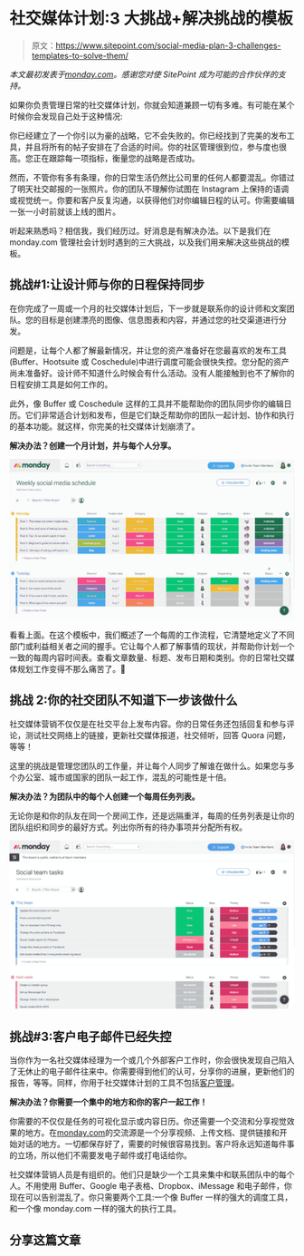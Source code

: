 # 社交媒体计划:3 大挑战+解决挑战的模板

> 原文：<https://www.sitepoint.com/social-media-plan-3-challenges-templates-to-solve-them/>

*本文最初发表于[monday.com](https://monday.com/blog/social-media-plan-templates/)。感谢您对使 SitePoint 成为可能的合作伙伴的支持。*

如果你负责管理日常的社交媒体计划，你就会知道兼顾一切有多难。有可能在某个时候你会发现自己处于这种情况:

你已经建立了一个你引以为豪的战略，它不会失败的。你已经找到了完美的发布工具，并且将所有的帖子安排在了合适的时间。你的社区管理很到位，参与度也很高。您正在跟踪每一项指标，衡量您的战略是否成功。

然而，不管你有多有条理，你的日常生活仍然比公司里的任何人都要混乱。你错过了明天社交邮报的一张照片。你的团队不理解你试图在 Instagram 上保持的语调或视觉统一。你要和客户反复沟通，以获得他们对你编辑日程的认可。你需要编辑一张一小时前就该上线的图片。

听起来熟悉吗？相信我，我们经历过。好消息是有解决办法。以下是我们在 monday.com 管理社会计划时遇到的三大挑战，以及我们用来解决这些挑战的模板。

## 挑战#1:让设计师与你的日程保持同步

在你完成了一周或一个月的社交媒体计划后，下一步就是联系你的设计师和文案团队。您的目标是创建漂亮的图像、信息图表和内容，并通过您的社交渠道进行分发。

问题是，让每个人都了解最新情况，并让您的资产准备好在您最喜欢的发布工具(Buffer、Hootsuite 或 Coschedule)中进行调度可能会很快失控。您分配的资产尚未准备好。设计师不知道什么时候会有什么活动。没有人能接触到也不了解你的日程安排工具是如何工作的。

此外，像 Buffer 或 Coschedule 这样的工具并不能帮助你的团队同步你的编辑日历。它们非常适合计划和发布，但是它们缺乏帮助你的团队一起计划、协作和执行的基本功能。就这样，你完美的社交媒体计划崩溃了。

**解决办法？创建一个月计划，并与每个人分享。**

![social media plan weekly schedule](img/9c823922f636d7ac42600ad8e98ec0ec.png)

看看上面。在这个模板中，我们概述了一个每周的工作流程，它清楚地定义了不同部门或利益相关者之间的握手。它让每个人都了解事情的现状，并帮助你计划一个一致的每周内容时间表。查看文章数量、标题、发布日期和类别。你的日常社交媒体规划工作变得不那么痛苦了。🙂

## 挑战 2:你的社交团队不知道下一步该做什么

社交媒体营销不仅仅是在社交平台上发布内容。你的日常任务还包括回复和参与评论，测试社交网络上的链接，更新社交媒体报道，社交倾听，回答 Quora 问题，等等！

这里的挑战是管理您团队的工作量，并让每个人同步了解谁在做什么。如果您与多个办公室、城市或国家的团队一起工作，混乱的可能性是十倍。

**解决办法？为团队中的每个人创建一个每周任务列表。**

无论你是和你的队友在同一个房间工作，还是远隔重洋，每周的任务列表是让你的团队组织和同步的最好方式。列出你所有的待办事项并分配所有权。

![](img/e55717fba109ffac48a689c7c8a1a978.png)

## 挑战#3:客户电子邮件已经失控

当你作为一名社交媒体经理为一个或几个外部客户工作时，你会很快发现自己陷入了无休止的电子邮件往来中。你需要得到他们的认可，分享你的进展，更新他们的报告，等等。同样，你用于社交媒体计划的工具不包括[客户管理](https://monday.com/blog/client-management-template/)。

**解决办法？你需要一个集中的地方和你的客户一起工作！**

你需要的不仅仅是任务的可视化显示或内容日历。你还需要一个交流和分享视觉效果的地方。在[monday.com](https://monday.com)的交流源是一个分享视频、上传文档、提供链接和开始对话的地方。一切都保存好了，需要的时候很容易找到。客户将永远知道每件事的立场，所以他们不需要发电子邮件或打电话给你。

社交媒体营销人员是有组织的。他们只是缺少一个工具来集中和联系团队中的每个人。不用使用 Buffer、Google 电子表格、Dropbox、iMessage 和电子邮件，你现在可以告别混乱了。你只需要两个工具:一个像 Buffer 一样的强大的调度工具，和一个像 monday.com 一样的强大的执行工具。

## 分享这篇文章